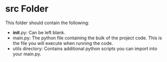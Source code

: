 # src Folder

This folder should contain the following:
* __init__.py: Can be left blank.
* main.py: The python file containing the bulk of the project code. This is the file you will execute when running the code.
* utils directory: Contains additional python scripts you can import into your main.py.

